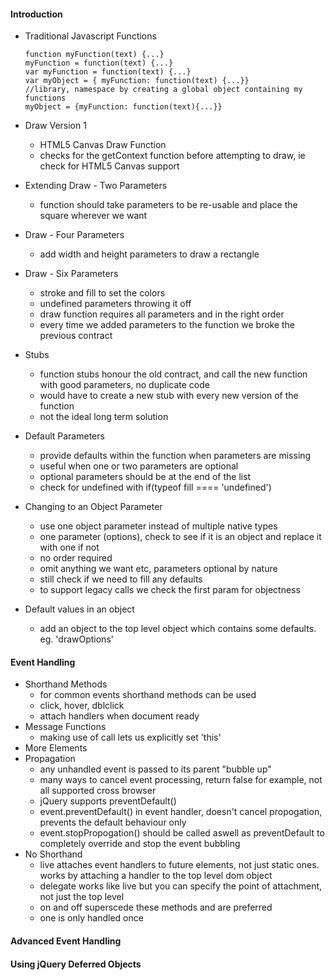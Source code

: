 #### Introduction

* Traditional Javascript Functions
  
  ````
  function myFunction(text) {...}
  myFunction = function(text) {...}
  var myFunction = function(text) {...}
  var myObject = { myFunction: function(text) {...}}
  //library, namespace by creating a global object containing my functions
  myObject = {myFunction: function(text){...}}
  ````
  
* Draw Version 1
  * HTML5 Canvas Draw Function
  * checks for the getContext function before attempting to draw, ie check for HTML5 Canvas support

* Extending Draw - Two Parameters
  * function should take parameters to be re-usable and place the square wherever we want

* Draw - Four Parameters
  * add width and height parameters to draw a rectangle

* Draw - Six Parameters
  * stroke and fill to set the colors
  * undefined parameters throwing it off
  * draw function requires all parameters and in the right order
  * every time we added parameters to the function we broke the previous contract
* Stubs
  * function stubs honour the old contract, and call the new function with good parameters, no duplicate code
  * would have to create a new stub with every new version of the function
  * not the ideal long term solution
* Default Parameters
  * provide defaults within the function when parameters are missing
  * useful when one or two parameters are optional
  * optional parameters should be at the end of the list
  * check for undefined with if(typeof fill ==== 'undefined')
* Changing to an Object Parameter
  * use one object parameter instead of multiple native types
  * one parameter (options), check to see if it is an object and replace it with one if not
  * no order required
  * omit anything we want etc, parameters optional by nature
  * still check if we need to fill any defaults
  * to support legacy calls we check the first param for objectness
* Default values in an object
  * add an object to the top level object which contains some defaults. eg. 'drawOptions'

#### Event Handling
* Shorthand Methods
  * for common events shorthand methods can be used 
  * click, hover, dblclick
  * attach handlers when document ready
* Message Functions
  * making use of call lets us explicitly set 'this' 
* More Elements
* Propagation
  * any unhandled event is passed to its parent "bubble up"
  * many ways to cancel event processing, return false for example, not all supported cross browser
  * jQuery supports preventDefault()
  * event.preventDefault() in event handler, doesn't cancel propogation, prevents the default behaviour only
  * event.stopPropogation() should be called aswell as preventDefault to completely override and stop the event bubbling
* No Shorthand
  * live attaches event handlers to future elements, not just static ones. works by attaching a handler to the top level dom object
  * delegate works like live but you can specify the point of attachment, not just the top level
  * on and off superscede these methods and are preferred
  * one is only handled once

#### Advanced Event Handling

#### Using jQuery Deferred Objects
